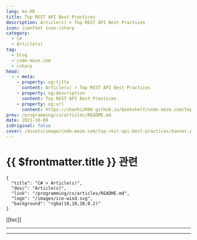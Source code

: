 ```yaml
---
lang: ko-KR
title: Top REST API Best Practices
description: Article(s) > Top REST API Best Practices
icon: iconfont icon-csharp
category: 
  - C#
  - Article(s)
tag: 
  - blog
  - code-maze.com
  - csharp
head:  
  - - meta:
    - property: og:title
      content: Article(s) > Top REST API Best Practices
    - property: og:description
      content: Top REST API Best Practices
    - property: og:url
      content: https://chanhi2000.github.io/bookshelf/code-maze.com/top-rest-api-best-practices.html
prev: /programming/cs/articles/README.md
date: 2021-10-09
isOriginal: false
cover: /assets/image/code-maze.com/top-rest-api-best-practices/banner.png
---
```


# {{ $frontmatter.title }} 관련

```component VPCard
{
  "title": "C# > Article(s)",
  "desc": "Article(s)",
  "link": "/programming/cs/articles/README.md",
  "logo": "/images/ico-wind.svg",
  "background": "rgba(10,10,10,0.2)"
}
```

[[toc]]

---

<SiteInfo
  name="Top REST API Best Practices"
  desc="In this post, we will learn what REST really is and how to design your API using some of the REST API best practices compiled in one place."
  url="https://code-maze.com/top-rest-api-best-practices/"
  logo="/assets/image/code-maze.com/favicon.png"
  preview="/assets/image/code-maze.com/top-rest-api-best-practices/banner.png"/>

<!-- TODO: 작성 -->

---

<TagLinks />